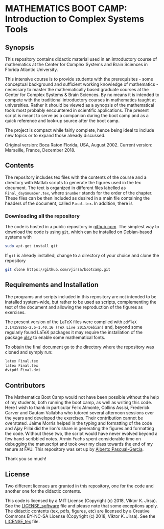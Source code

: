 MATHEMATICS BOOT CAMP: Introduction to Complex Systems Tools
=============================================================

## Synopsis

This repository contains didactic material used in an introductory
course of mathematics at the Center for Complex Systems and Brain Sciences
in Florida Atlantic University.

This intensive course is to provide students with the
prerequisites - some conceptual background and sufficient working
knowledge of mathematics - necessary to master the mathematically
based graduate courses at the Center for Complex Systems \& Brain
Sciences. By no means it is intended to compete with the
traditional introductory courses in mathematics taught at
universities. Rather it should be viewed as a synopsis of the
mathematical tools most probably encountered in scientific
applications. The present script is meant to serve as a companion
during the boot camp and as a quick reference and look-up source
after the boot camp.

The project is compact while fairly complete, hence being ideal to include new topics or
to expand those already discussed.

Original version: Boca Raton Florida, USA, August 2002.
Current version: Marseille, France, December 2018.

## Contents

The repository includes tex files with the contents of the course and a
directory with Matlab scripts to generate the figures used in the tex document.
The text is organized in different files labelled as `Final_day$number.tex`, where
`$number` stands for the order of the chapter. These files can be then included as desired
in a main file containing the headers of the document, called `Final.tex`. In addition,
there is 

### Downloading all the repository

The code is hosted in a public repository in [github.com](https://github.com/vjirsa/bootcamp).
The simplest way to download the code is using `git`, which can be installed
on Debian-based systems with

```bash
sudo apt-get install git
```

If `git` is already installed, change to a directory of your choice and clone the repository

```bash
git clone https://github.com/vjirsa/bootcamp.git
```

## Requirements and Installation

The programs and scripts included in this repository are not intended to be
installed system-wide, but rather to be used as scripts, complementing the text
of the document and allowing the reproduction of the figures as exercises.

The present version of the LaTeX files were compiled with `pdfTeX 3.14159265-2.6-1.40.16 (TeX Live 2015/Debian)`
and, beyond some regularly found LaTeX packages it may require the installation of the package
[ulsy](https://www.ctan.org/pkg/ulsy) to enable some mathematical fonts.

To obtain the final document go to the directory where the repository was cloned and symply run:

```bash
latex Final.tex
latex Final.tex
dvipdf Final.dvi
```

## Contributors

The Mathematics Boot Camp would not have been possible without the
help of my students, both running the boot camp, as well as
writing this code. Here I wish to thank in particular Felix
Almonte, Collins Assisi, Frederick Carver and Gautam Vallabha who
tutored several afternoon sessions over the years and developed
the exercises. Their contribution cannot be overstated. Jaime
Morris helped in the typing and formatting of the code and Ajay
Pillai did the lion's share in generating the figures and
formatting the code. Without these two, the script would have
never evolved beyond a few hand-scribbled notes. Armin Fuchs spent 
considerable time on debugging the manuscript and took over my class 
towards the end of my tenure at FAU. This repository was set up by
[Alberto Pascual-García](https://apascualgarcia.github.io/).

Thank you so much!


## License

Two different licenses are granted in this repository, one for the code and
another one for the didactic contents.

This code is licensed by a MIT License (Copyright (c) 2018, Viktor K. Jirsa). See the
[LICENSE_software](LICENSE_software) file and please note that some exceptions apply. The didactic 
contents (tex, pdfs, figures, etc) are licensed by a Creative Commons BY-NC-SA License (Copyright (c) 2018, Viktor K. Jirsa). See the
[LICENSE_tex](LICENSE_tex) file. 





